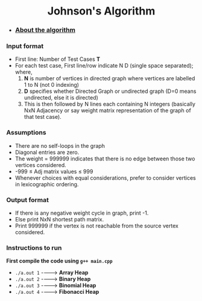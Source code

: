
  <h1 align="center">Johnson's Algorithm</h1>
  
* <h3><a href="https://en.wikipedia.org/wiki/Johnson%27s_algorithm">About the algorithm</a></h3>

### Input format

* First line: Number of Test Cases <b>T</b>
* For each test case, First line/row indicate N D (single space separated); where,
     1. <b>N</b> is number of vertices in directed graph where vertices are labelled 1 to N (not 0 indexing)
     2. <b>D</b> specifies whether Directed Graph or undirected graph (D=0 means undirected, else it is directed)
     3. This is then followed by N lines each containing N integers (basically NxN Adjacency or say weight matrix representation of the graph of that test case).

### Assumptions
* There are no self-loops in the graph
* Diagonal entries are zero.
* The weight = 999999 indicates that there is no edge between those two vertices considered.
* -999 ≤ Adj matrix values ≤ 999 
* Whenever choices with equal considerations, prefer to consider vertices in lexicographic ordering.


### Output format
* If there is any negative weight cycle in graph, print -1.
* Else print NxN shortest path matrix.
* Print 999999 if the vertex is not reachable from the source vertex considered.

### Instructions to run
<b>First compile the code using ``g++ main.cpp``</b>
* ``./a.out 1``  ----> <b>Array Heap</b>
* ``./a.out 2``  ----> <b>Binary Heap</b>
* ``./a.out 3``  ----> <b>Binomial Heap</b>
* ``./a.out 4``  ----> <b>Fibonacci Heap</b>
